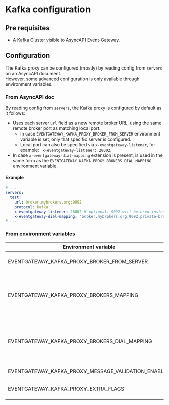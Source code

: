 # Kafka configuration

## Pre requisites
- A [Kafka](https://kafka.apache.org) Cluster visible to AsyncAPI Event-Gateway.

## Configuration
The Kafka proxy can be configured (mostly) by reading config from `servers` on an AsyncAPI document.  
However, some advanced configuration is only available through environment variables.

### From AsyncAPI doc
By reading config from `servers`, the Kafka proxy is configured by default as it follows:

- Uses each server `url` field as a new remote broker URL, using the same remote broker port as matching local port.
  - In case `EVENTGATEWAY_KAFKA_PROXY_BROKER_FROM_SERVER` environment variable is set, only that specific server is configured.
  - Local port can also be specified via `x-eventgateway-listener`, for example: ` x-eventgateway-listener: 28002`.
- In case `x-eventgateway-dial-mapping` extension is present, is used in the same form as the `EVENTGATEWAY_KAFKA_PROXY_BROKERS_DIAL_MAPPING` environment variable.

#### Example
```yaml
# ...
servers:
  test:
    url: broker.mybrokers.org:9092
    protocol: kafka
    x-eventgateway-listener: 28002 # optional. 9092 will be used instead if missing.
    x-eventgateway-dial-mapping: 'broker.mybrokers.org:9092,private-broker.mybrokers.org:9092' # optional. 
# ...
```

### From environment variables
| Environment variable                                | Type    | Description                                                                                                                                                                                                                                          | Default | Required                          | examples                                                                                                                                                                                                     |
| --------------------------------------------------- | ------- | ---------------------------------------------------------------------------------------------------------------------------------------------------------------------------------------------------------------------------------------------------- | ------- | --------------------------------- | ------------------------------------------------------------------------------------------------------------------------------------------------------------------------------------------------------------ |
| EVENTGATEWAY_KAFKA_PROXY_BROKER_FROM_SERVER         | string  | When configuring from an AsyncAPI doc, this allows the user to only configure one server instead of all                                                                                                                                              | -       | No                                | `name-of-server1`, `server-test`                                                                                                                                                                             |
| EVENTGATEWAY_KAFKA_PROXY_BROKERS_MAPPING            | string  | Configure the mapping between remote broker address (the address published by the broker) and desired local address. Format is `remotehost:remoteport,localhost:localport`. Multiple values can be configured by using pipe separation (`\|`)        | -       | Yes when no AsyncAPI doc provided | `test.mykafkacluster.org:8092,localhost:28002`, `test.mykafkacluster.org:8092,localhost:28002\|test2.mykafkacluster.org:8092,localhost:28003`                                                                 |
| EVENTGATEWAY_KAFKA_PROXY_BROKERS_DIAL_MAPPING       | string  | Configure the mapping between published remote broker address and the address the proxy will use when forwarding requests. Format is `remotehost:remoteport,localhost:localport`. Multiple values can be configured by using pipe separation (`\|`)  | -       | No                                | `test.mykafkacluster.org:8092,private-test.mykafkacluster.org:8092`, `test.mykafkacluster.org:8092,private-test.mykafkacluster.org:8092\|test2.mykafkacluster.org:8092,private-test2.mykafkacluster.org:8092` |
| EVENTGATEWAY_KAFKA_PROXY_MESSAGE_VALIDATION_ENABLED | boolean | Enable or disable validation of Kafka messages                                                                                                                                                                                                       | `true`  | No                                | `true`, `false`                                                                                                                                                                                              |
| EVENTGATEWAY_KAFKA_PROXY_EXTRA_FLAGS                | string  | Advanced configuration. Configure any flag from [here](https://github.com/grepplabs/kafka-proxy/blob/4f3b89fbaecb3eb82426f5dcff5f76188ea9a9dc/cmd/kafka-proxy/server.go#L85-L195). Multiple values can be configured by using pipe separation (`\|`) | -       | No                                | `tls-enable=true\|tls-client-cert-file=/opt/var/service.cert\|tls-client-key-file=/opt/var/service.key`                                                                                                        |